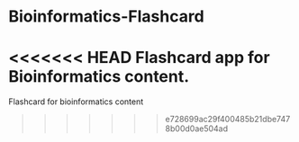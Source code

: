 # Bioinformatics-Flashcard
<<<<<<< HEAD
Flashcard app for Bioinformatics content.
=======
Flashcard for bioinformatics content
>>>>>>> e728699ac29f400485b21dbe7478b00d0ae504ad
